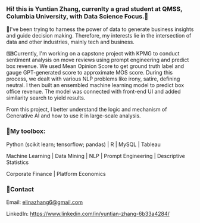 ### Hi! this is Yuntian Zhang, currenlty a grad student at QMSS, Columbia University, with Data Science Focus.🙌
💫I've been trying to harness the power of data to generate business insights and guide decision making. Therefore, my interests lie in the intersection of data and other industries, mainly tech and business. 

⌨Currently, I'm working on a capstone project with KPMG to conduct sentiment analysis on move reviews using prompt engineering and predict box revenue. We used Mean Opinion Score to get ground truth label and gauge GPT-generated score to approximate MOS score. During this process, we dealt with various NLP problems like irony, satire, defining neutral. I then built an ensembled machine learning model to predict box office revenue. The model was connected with front-end UI and added similarity search to yield results. 

  From this project, I better understand the logic and mechanism of Generative AI and how to use it in large-scale analysis. 
### 🔧My toolbox: 
  Python (scikit learn; tensorflow; pandas) | R | MySQL | Tableau
  
  Machine Learning | Data Mining | NLP | Prompt Engineering | Descriptive Statistics
  
  Corporate Finance | Platform Economics 
### 📢Contact
Email: elinazhang6@gmail.com

LinkedIn: https://www.linkedin.com/in/yuntian-zhang-6b33a4284/
<!--
**zesiii/zesiii** is a ✨ _special_ ✨ repository because its `README.md` (this file) appears on your GitHub profile.

Here are some ideas to get you started:

- 🔭 I’m currently working on ...
- 🌱 I’m currently learning ...
- 👯 I’m looking to collaborate on ...
- 🤔 I’m looking for help with ...
- 💬 Ask me about ...
- 📫 How to reach me: ...
- 😄 Pronouns: ...
- ⚡ Fun fact: ...
-->
